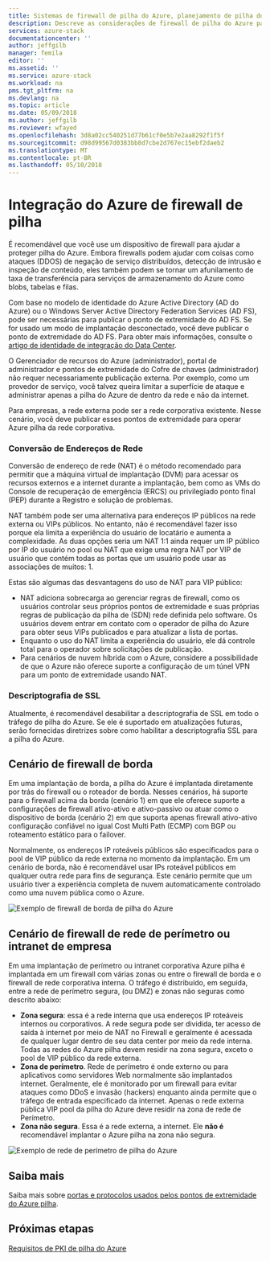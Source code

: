 ```yaml
---
title: Sistemas de firewall de pilha do Azure, planejamento de pilha do Azure integrados | Microsoft Docs
description: Descreve as considerações de firewall de pilha do Azure para implantações de vários nós conectados do Azure de pilha do Azure.
services: azure-stack
documentationcenter: ''
author: jeffgilb
manager: femila
editor: ''
ms.assetid: ''
ms.service: azure-stack
ms.workload: na
pms.tgt_pltfrm: na
ms.devlang: na
ms.topic: article
ms.date: 05/09/2018
ms.author: jeffgilb
ms.reviewer: wfayed
ms.openlocfilehash: 3d8a02cc540251d77b61cf0e5b7e2aa8292f1f5f
ms.sourcegitcommit: d98d99567d0383bb8d7cbe2d767ec15ebf2daeb2
ms.translationtype: MT
ms.contentlocale: pt-BR
ms.lasthandoff: 05/10/2018
---
```

# <a name="azure-stack-firewall-integration"></a>Integração do Azure de firewall de pilha
É recomendável que você use um dispositivo de firewall para ajudar a proteger pilha do Azure. Embora firewalls podem ajudar com coisas como ataques (DDOS) de negação de serviço distribuídos, detecção de intrusão e inspeção de conteúdo, eles também podem se tornar um afunilamento de taxa de transferência para serviços de armazenamento do Azure como blobs, tabelas e filas.

Com base no modelo de identidade do Azure Active Directory (AD do Azure) ou o Windows Server Active Directory Federation Services (AD FS), pode ser necessárias para publicar o ponto de extremidade do AD FS. Se for usado um modo de implantação desconectado, você deve publicar o ponto de extremidade do AD FS. Para obter mais informações, consulte o [artigo de identidade de integração do Data Center](azure-stack-integrate-identity.md).

O Gerenciador de recursos do Azure (administrador), portal de administrador e pontos de extremidade do Cofre de chaves (administrador) não requer necessariamente publicação externa. Por exemplo, como um provedor de serviço, você talvez queira limitar a superfície de ataque e administrar apenas a pilha do Azure de dentro da rede e não da internet.

Para empresas, a rede externa pode ser a rede corporativa existente. Nesse cenário, você deve publicar esses pontos de extremidade para operar Azure pilha da rede corporativa.

### <a name="network-address-translation"></a>Conversão de Endereços de Rede
Conversão de endereço de rede (NAT) é o método recomendado para permitir que a máquina virtual de implantação (DVM) para acessar os recursos externos e a internet durante a implantação, bem como as VMs do Console de recuperação de emergência (ERCS) ou privilegiado ponto final (PEP) durante a Registro e solução de problemas.

NAT também pode ser uma alternativa para endereços IP públicos na rede externa ou VIPs públicos. No entanto, não é recomendável fazer isso porque ela limita a experiência do usuário de locatário e aumenta a complexidade. As duas opções seria um NAT 1:1 ainda requer um IP público por IP do usuário no pool ou NAT que exige uma regra NAT por VIP de usuário que contém todas as portas que um usuário pode usar as associações de muitos: 1.

Estas são algumas das desvantagens do uso de NAT para VIP público:
- NAT adiciona sobrecarga ao gerenciar regras de firewall, como os usuários controlar seus próprios pontos de extremidade e suas próprias regras de publicação da pilha de (SDN) rede definida pelo software. Os usuários devem entrar em contato com o operador de pilha do Azure para obter seus VIPs publicados e para atualizar a lista de portas.
- Enquanto o uso do NAT limita a experiência do usuário, ele dá controle total para o operador sobre solicitações de publicação.
- Para cenários de nuvem híbrida com o Azure, considere a possibilidade de que o Azure não oferece suporte a configuração de um túnel VPN para um ponto de extremidade usando NAT.

### <a name="ssl-decryption"></a>Descriptografia de SSL
Atualmente, é recomendável desabilitar a descriptografia de SSL em todo o tráfego de pilha do Azure. Se ele é suportado em atualizações futuras, serão fornecidas diretrizes sobre como habilitar a descriptografia SSL para a pilha do Azure.

## <a name="edge-firewall-scenario"></a>Cenário de firewall de borda
Em uma implantação de borda, a pilha do Azure é implantada diretamente por trás do firewall ou o roteador de borda. Nesses cenários, há suporte para o firewall acima da borda (cenário 1) em que ele oferece suporte a configurações de firewall ativo-ativo e ativo-passivo ou atuar como o dispositivo de borda (cenário 2) em que suporta apenas firewall ativo-ativo configuração confiável no igual Cost Multi Path (ECMP) com BGP ou roteamento estático para o failover.

Normalmente, os endereços IP roteáveis públicos são especificados para o pool de VIP público da rede externa no momento da implantação. Em um cenário de borda, não é recomendável usar IPs roteável públicos em qualquer outra rede para fins de segurança. Este cenário permite que um usuário tiver a experiência completa de nuvem automaticamente controlado como uma nuvem pública como o Azure.  

![Exemplo de firewall de borda de pilha do Azure](.\media\azure-stack-firewall\edge-firewall-scenario.png)

## <a name="enterprise-intranet-or-perimeter-network-firewall-scenario"></a>Cenário de firewall de rede de perímetro ou intranet de empresa
Em uma implantação de perímetro ou intranet corporativa Azure pilha é implantada em um firewall com várias zonas ou entre o firewall de borda e o firewall de rede corporativa interna. O tráfego é distribuído, em seguida, entre a rede de perímetro segura, (ou DMZ) e zonas não seguras como descrito abaixo:

- **Zona segura**: essa é a rede interna que usa endereços IP roteáveis internos ou corporativos. A rede segura pode ser dividida, ter acesso de saída à internet por meio de NAT no Firewall e geralmente é acessada de qualquer lugar dentro de seu data center por meio da rede interna. Todas as redes do Azure pilha devem residir na zona segura, exceto o pool de VIP público da rede externa.
- **Zona de perímetro**. Rede de perímetro é onde externo ou para aplicativos como servidores Web normalmente são implantados internet. Geralmente, ele é monitorado por um firewall para evitar ataques como DDoS e invasão (hackers) enquanto ainda permite que o tráfego de entrada especificado da internet. Apenas o rede externa pública VIP pool da pilha do Azure deve residir na zona de rede de Perímetro.
- **Zona não segura**. Essa é a rede externa, a internet. Ele **não é** recomendável implantar o Azure pilha na zona não segura.

![Exemplo de rede de perímetro de pilha do Azure](.\media\azure-stack-firewall\perimeter-network-scenario.png)

## <a name="learn-more"></a>Saiba mais
Saiba mais sobre [portas e protocolos usados pelos pontos de extremidade do Azure pilha](azure-stack-integrate-endpoints.md).

## <a name="next-steps"></a>Próximas etapas
[Requisitos de PKI de pilha do Azure](azure-stack-pki-certs.md)

